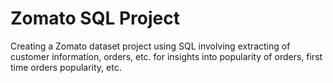 # Zomato SQL Project
Creating a Zomato dataset project using SQL involving extracting of
customer information, orders, etc. for insights into popularity of orders,
first time orders popularity, etc.
